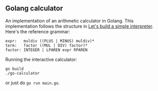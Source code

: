 ## Golang calculator

An implementation of an arithmetic calculator in Golang. This implementation follows the structure in [Let's build a simple interpreter](http://ruslanspivak.com/lsbasi-part6/). Here's the reference grammar:

    expr:   muldiv ((PLUS | MINUS) muldiv)*
    term:   factor ((MUL | DIV) factor)*
    factor: INTEGER | LPAREN expr RPAREN

Running the interactive calculator:

    go build
    ./go-calculator

or just do `go run main.go`.
